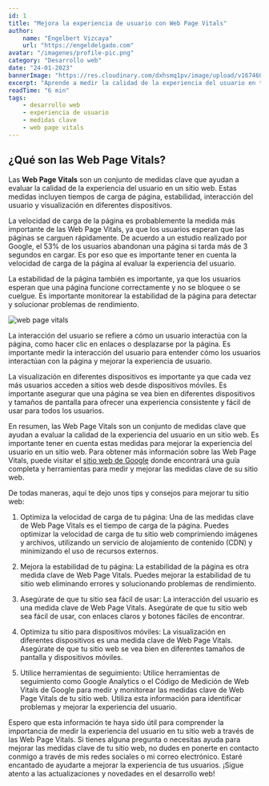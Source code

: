 ```yaml
---
id: 1
title: "Mejora la experiencia de usuario con Web Page Vitals"
author:
    name: "Engelbert Vizcaya"
    url: "https://engeldelgado.com"
avatar: "/imagenes/profile-pic.png"
category: "Desarrollo web"
date: "24-01-2023"
bannerImage: "https://res.cloudinary.com/dxhsmq1pv/image/upload/v1674606061/engeldlgado/post/core-web-vitals-banner_tbusx2.jpg"
excerpt: "Aprende a medir la calidad de la experiencia del usuario en tu sitio web con las medidas clave de Web Page Vitals: tiempos de carga, estabilidad, interacción y visualización en diferentes dispositivos."
readTime: "6 min"
tags:
    - desarrollo web
    - experiencia de usuario
    - medidas clave
    - web page vitals
---
```


## ¿Qué son las Web Page Vitals?

Las **Web Page Vitals** son un conjunto de medidas clave que ayudan a evaluar la calidad de la experiencia del usuario en un sitio web. Estas medidas incluyen tiempos de carga de página, estabilidad, interacción del usuario y visualización en diferentes dispositivos.

La velocidad de carga de la página es probablemente la medida más importante de las Web Page Vitals, ya que los usuarios esperan que las páginas se carguen rápidamente. De acuerdo a un estudio realizado por Google, el 53% de los usuarios abandonan una página si tarda más de 3 segundos en cargar. Es por eso que es importante tener en cuenta la velocidad de carga de la página al evaluar la experiencia del usuario.

La estabilidad de la página también es importante, ya que los usuarios esperan que una página funcione correctamente y no se bloquee o se cuelgue. Es importante monitorear la estabilidad de la página para detectar y solucionar problemas de rendimiento.

![web page vitals](https://res.cloudinary.com/dxhsmq1pv/image/upload/v1674605705/engeldlgado/post/core-web-vitals_gwwagg.png)

La interacción del usuario se refiere a cómo un usuario interactúa con la página, como hacer clic en enlaces o desplazarse por la página. Es importante medir la interacción del usuario para entender cómo los usuarios interactúan con la página y mejorar la experiencia de usuario.

La visualización en diferentes dispositivos es importante ya que cada vez más usuarios acceden a sitios web desde dispositivos móviles. Es importante asegurar que una página se vea bien en diferentes dispositivos y tamaños de pantalla para ofrecer una experiencia consistente y fácil de usar para todos los usuarios.

En resumen, las Web Page Vitals son un conjunto de medidas clave que ayudan a evaluar la calidad de la experiencia del usuario en un sitio web. Es importante tener en cuenta estas medidas para mejorar la experiencia del usuario en un sitio web. Para obtener más información sobre las Web Page Vitals, puede visitar el <a href='https://developers.google.com/web/tools/web-vitals' target='_blank' rel='nofollow'>sitio web de Google</a> donde encontrará una guía completa y herramientas para medir y mejorar las medidas clave de su sitio web.

De todas maneras, aquí te dejo unos tips y consejos para mejorar tu sitio web:

1.  Optimiza la velocidad de carga de tu página: Una de las medidas clave de Web Page Vitals es el tiempo de carga de la página. Puedes optimizar la velocidad de carga de tu sitio web comprimiendo imágenes y archivos, utilizando un servicio de alojamiento de contenido (CDN) y minimizando el uso de recursos externos.

2.  Mejora la estabilidad de tu página: La estabilidad de la página es otra medida clave de Web Page Vitals. Puedes mejorar la estabilidad de tu sitio web eliminando errores y solucionando problemas de rendimiento.

3.  Asegúrate de que tu sitio sea fácil de usar: La interacción del usuario es una medida clave de Web Page Vitals. Asegúrate de que tu sitio web sea fácil de usar, con enlaces claros y botones fáciles de encontrar.

4.  Optimiza tu sitio para dispositivos móviles: La visualización en diferentes dispositivos es una medida clave de Web Page Vitals. Asegúrate de que tu sitio web se vea bien en diferentes tamaños de pantalla y dispositivos móviles.

5.  Utilice herramientas de seguimiento: Utilice herramientas de seguimiento como Google Analytics o el Código de Medición de Web Vitals de Google para medir y monitorear las medidas clave de Web Page Vitals de tu sitio web. Utiliza esta información para identificar problemas y mejorar la experiencia del usuario.

Espero que esta información te haya sido útil para comprender la importancia de medir la experiencia del usuario en tu sitio web a través de las Web Page Vitals. Si tienes alguna pregunta o necesitas ayuda para mejorar las medidas clave de tu sitio web, no dudes en ponerte en contacto conmigo a través de mis redes sociales o mi correo electrónico. Estaré encantado de ayudarte a mejorar la experiencia de tus usuarios. ¡Sigue atento a las actualizaciones y novedades en el desarrollo web!